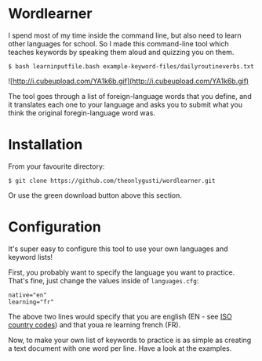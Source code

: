 # Wordlearner

I spend most of my time inside the command line, but also need to learn other languages for school. So I made this command-line tool which teaches keywords by speaking them aloud and quizzing you on them.

    $ bash learninputfile.bash example-keyword-files/dailyroutineverbs.txt

![http://i.cubeupload.com/YA1k6b.gif](http://i.cubeupload.com/YA1k6b.gif)

The tool goes through a list of foreign-language words that you define, and it translates each one to your language and asks you to submit what you think the original foregin-language word was.

# Installation

From your favourite directory:

    $ git clone https://github.com/theonlygusti/wordlearner.git

Or use the green download button above this section.

# Configuration

It's super easy to configure this tool to use your own languages and keyword lists!

First, you probably want to specify the language you want to practice. That's fine, just change the values inside of `languages.cfg`:

    native="en"
    learning="fr"

The above two lines would specify that you are english (EN - see [ISO country codes](http://www.nationsonline.org/oneworld/country_code_list.htm)) and that youa re learning french (FR).

Now, to make your own list of keywords to practice is as simple as creating a text document with one word per line. Have a look at the examples.


